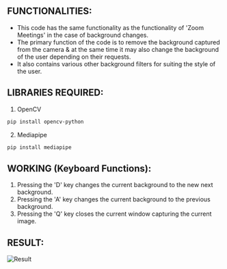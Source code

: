 ## FUNCTIONALITIES:
<ul>
  <li>This code has the same functionality as the functionality of 'Zoom Meetings' in the case of background changes.</li>
  <li>The primary function of the code is to remove the background captured from the camera & at the same time it may also change the background of the user depending on their requests.</li>
  <li>It also contains various other background filters for suiting the style of the user.</li>
</ul>

## LIBRARIES REQUIRED:
1. OpenCV
```bash
pip install opencv-python
```
2. Mediapipe
```bash
pip install mediapipe
```

## WORKING (Keyboard Functions):
<ol>
  <li>Pressing the 'D' key changes the current background to the new next background.</li>
  <li>Pressing the 'A' key changes the current background to the previous background.</li>
  <li>Pressing the 'Q' key closes the current window capturing the current image.</li>
</ol>

## RESULT:
<img src="https://github.com/nishchaya21/Background-Removal/blob/main/Screenshot%202022-11-05%20at%204.39.37%20PM.png" alt="Result">
